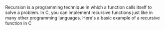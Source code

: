 Recursion is a programming technique in which
a function calls itself to solve a problem.
In C, you can implement recursive functions just like in many
other programming languages.
Here's a basic example of a recursive function in C
